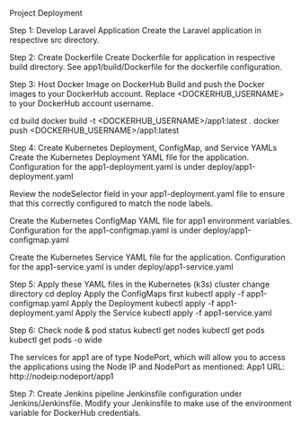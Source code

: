 Project Deployment

Step 1: Develop Laravel Application
Create the Laravel application in respective src directory.

Step 2: Create Dockerfile
Create Dockerfile for application in respective build directory.
See app1/build/Dockerfile for the dockerfile configuration.

Step 3: Host Docker Image on DockerHub
Build and push the Docker images to your DockerHub account.
Replace <DOCKERHUB_USERNAME> to your DockerHub account username.

 cd build
 docker build -t <DOCKERHUB_USERNAME>/app1:latest .
 docker push <DOCKERHUB_USERNAME>/app1:latest

Step 4: Create Kubernetes Deployment, ConfigMap, and Service YAMLs
Create the Kubernetes Deployment YAML file for the application.
Configuration for the app1-deployment.yaml is under deploy/app1-deployment.yaml

Review the nodeSelector field in your app1-deployment.yaml file to ensure that this correctly configured to match the node labels.

Create the Kubernetes ConfigMap YAML file for app1 environment variables.
Configuration for the app1-configmap.yaml is under deploy/app1-configmap.yaml

Create the Kubernetes Service YAML file for the application.
Configuration for the app1-service.yaml is under deploy/app1-service.yaml

Step 5: Apply these YAML files in the Kubernetes (k3s) cluster
change directory
 cd deploy
Apply the ConfigMaps first
 kubectl apply -f app1-configmap.yaml
Apply the Deployment
 kubectl apply -f app1-deployment.yaml
Apply the Service
 kubectl apply -f app1-service.yaml

Step 6: Check node & pod status
 kubectl get nodes
 kubectl get pods
 kubectl get pods -o wide

The services for app1 are of type NodePort, which will allow you to access the applications using the Node IP and NodePort as mentioned:
App1 URL: http://nodeip:nodeport/app1

Step 7:  Create Jenkins pipeline
Jenkinsfile configuration under Jenkins/Jenkinsfile.
Modify your Jenkinsfile to make use of the environment variable for DockerHub credentials.
